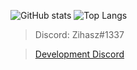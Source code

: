 ![GitHub stats](https://github-readme-stats.vercel.app/api?username=zihasz&show_icons=true&theme=radical&count_private=true&bg_color=00000000&title_color=ffffff&text_color=b0a99f&icon_color=33a3f0&hide_border=true)
![Top Langs](https://github-readme-stats.vercel.app/api/top-langs?username=zihasz&show_icons=true&theme=radical&count_private=true&bg_color=00000000&title_color=ffffff&text_color=b0a99f&icon_color=33a3f0&hide_border=true)

> Discord: Zihasz#1337
 
> [Development Discord](https://discord.gg/XKywxnQrgb)
